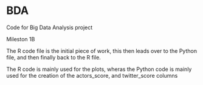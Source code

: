 # BDA
Code for Big Data Analysis project

Mileston 1B 

The R code file is the initial piece of work, this then leads over to the Python file, and then finally back to the R file. 

The R code is mainly used for the plots, wheras the Python code is mainly used for the creation of the actors_score, and twitter_score columns
